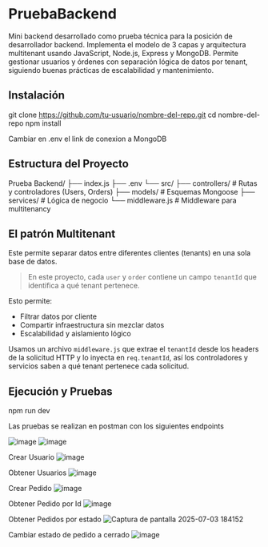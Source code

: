 # PruebaBackend
Mini backend desarrollado como prueba técnica para la posición de desarrollador backend. Implementa el modelo de 3 capas y arquitectura multitenant usando JavaScript, Node.js, Express y MongoDB. Permite gestionar usuarios y órdenes con separación lógica de datos por tenant, siguiendo buenas prácticas de escalabilidad y mantenimiento.

## Instalación 

git clone https://github.com/tu-usuario/nombre-del-repo.git
cd nombre-del-repo
npm install

Cambiar en .env el link de conexion a MongoDB

## Estructura del Proyecto

Prueba Backend/
├── index.js
├── .env
└── src/
├── controllers/ # Rutas y controladores (Users, Orders)
├── models/ # Esquemas Mongoose
├── services/ # Lógica de negocio
└── middleware.js # Middleware para multitenancy

## El patrón Multitenant

Este permite separar datos entre diferentes clientes (tenants) en una sola base de datos.

> En este proyecto, cada `user` y `order` contiene un campo `tenantId` que identifica a qué tenant pertenece.

Esto permite:
- Filtrar datos por cliente
- Compartir infraestructura sin mezclar datos
- Escalabilidad y aislamiento lógico

Usamos un archivo `middleware.js` que extrae el `tenantId` desde los headers de la solicitud HTTP y lo inyecta en `req.tenantId`, así los controladores y servicios saben a qué tenant pertenece cada solicitud.

## Ejecución y Pruebas

npm run dev

Las pruebas se realizan en postman con los siguientes endpoints 

![image](https://github.com/user-attachments/assets/9b01b83e-0a7d-4462-8de6-c36756ede1ce)
![image](https://github.com/user-attachments/assets/432e747d-30d6-49a9-af03-27e15c74bb3e)


Crear Usuario
![image](https://github.com/user-attachments/assets/d79d0698-f2ee-4c3f-95d6-7fdeabaf5f42)

Obtener Usuarios
![image](https://github.com/user-attachments/assets/b42e061c-3ba4-42f9-a679-9cbeb84305ed)

Crear Pedido
![image](https://github.com/user-attachments/assets/7523aba5-fe0b-4941-b316-dd715d8d9f40)

Obtener Pedido por Id
![image](https://github.com/user-attachments/assets/c28fd439-a4a5-4051-8c35-11e2586357f2)

Obtener Pedidos por estado
![Captura de pantalla 2025-07-03 184152](https://github.com/user-attachments/assets/a13c7544-b8b5-463b-b501-622bee8c7550)

Cambiar estado de pedido a cerrado 
![image](https://github.com/user-attachments/assets/43221dc2-e877-41f6-bcfd-e070be6eb78b)


